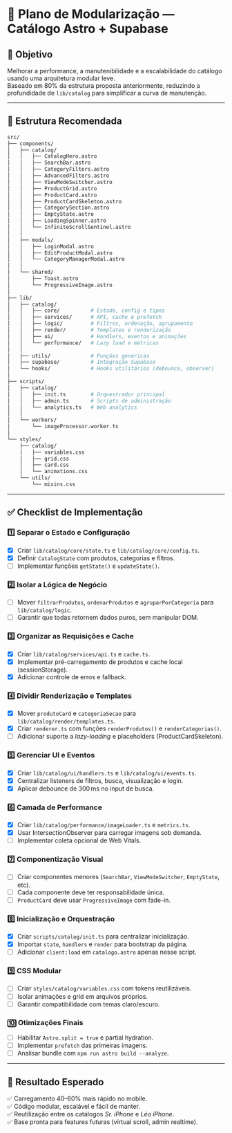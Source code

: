 # 🧩 Plano de Modularização — Catálogo Astro + Supabase

## 🎯 Objetivo
Melhorar a performance, a manutenibilidade e a escalabilidade do catálogo usando uma arquitetura modular leve.  
Baseado em 80% da estrutura proposta anteriormente, reduzindo a profundidade de `lib/catalog` para simplificar a curva de manutenção.

---

## 📁 Estrutura Recomendada
```bash
src/
├── components/
│   ├── catalog/
│   │   ├── CatalogHero.astro
│   │   ├── SearchBar.astro
│   │   ├── CategoryFilters.astro
│   │   ├── AdvancedFilters.astro
│   │   ├── ViewModeSwitcher.astro
│   │   ├── ProductGrid.astro
│   │   ├── ProductCard.astro
│   │   ├── ProductCardSkeleton.astro
│   │   ├── CategorySection.astro
│   │   ├── EmptyState.astro
│   │   ├── LoadingSpinner.astro
│   │   └── InfiniteScrollSentinel.astro
│   │
│   ├── modals/
│   │   ├── LoginModal.astro
│   │   ├── EditProductModal.astro
│   │   └── CategoryManagerModal.astro
│   │
│   └── shared/
│       ├── Toast.astro
│       └── ProgressiveImage.astro
│
├── lib/
│   ├── catalog/
│   │   ├── core/          # Estado, config e tipos
│   │   ├── services/      # API, cache e prefetch
│   │   ├── logic/         # Filtros, ordenação, agrupamento
│   │   ├── render/        # Templates e renderização
│   │   ├── ui/            # Handlers, eventos e animações
│   │   └── performance/   # Lazy load e métricas
│   │
│   ├── utils/             # Funções genéricas
│   ├── supabase/          # Integração Supabase
│   └── hooks/             # Hooks utilitários (debounce, observer)
│
├── scripts/
│   ├── catalog/
│   │   ├── init.ts        # Orquestrador principal
│   │   ├── admin.ts       # Scripts de administração
│   │   └── analytics.ts   # Web analytics
│   │
│   └── workers/
│       └── imageProcessor.worker.ts
│
└── styles/
    ├── catalog/
    │   ├── variables.css
    │   ├── grid.css
    │   ├── card.css
    │   └── animations.css
    └── utils/
        └── mixins.css
```

---

## ✅ Checklist de Implementação

### 1️⃣ **Separar o Estado e Configuração**
- [x] Criar `lib/catalog/core/state.ts` e `lib/catalog/core/config.ts`.
- [x] Definir `CatalogState` com produtos, categorias e filtros.
- [ ] Implementar funções `getState()` e `updateState()`.

### 2️⃣ **Isolar a Lógica de Negócio**
- [ ] Mover `filtrarProdutos`, `ordenarProdutos` e `agruparPorCategoria` para `lib/catalog/logic`.
- [ ] Garantir que todas retornem dados puros, sem manipular DOM.

### 3️⃣ **Organizar as Requisições e Cache**
- [x] Criar `lib/catalog/services/api.ts` e `cache.ts`.
- [x] Implementar pré-carregamento de produtos e cache local (sessionStorage).
- [x] Adicionar controle de erros e fallback.

### 4️⃣ **Dividir Renderização e Templates**
- [x] Mover `produtoCard` e `categoriaSecao` para `lib/catalog/render/templates.ts`.
- [x] Criar `renderer.ts` com funções `renderProdutos()` e `renderCategorias()`.
- [ ] Adicionar suporte a *lazy-loading* e placeholders (ProductCardSkeleton).

### 5️⃣ **Gerenciar UI e Eventos**
- [x] Criar `lib/catalog/ui/handlers.ts` e `lib/catalog/ui/events.ts`.
- [x] Centralizar listeners de filtros, busca, visualização e login.
- [x] Aplicar debounce de 300 ms no input de busca.

### 6️⃣ **Camada de Performance**
- [x] Criar `lib/catalog/performance/imageLoader.ts` e `metrics.ts`.
- [x] Usar IntersectionObserver para carregar imagens sob demanda.
- [ ] Implementar coleta opcional de Web Vitals.

### 7️⃣ **Componentização Visual**
- [ ] Criar componentes menores (`SearchBar`, `ViewModeSwitcher`, `EmptyState`, etc).
- [ ] Cada componente deve ter responsabilidade única.
- [ ] `ProductCard` deve usar `ProgressiveImage` com fade-in.

### 8️⃣ **Inicialização e Orquestração**
- [x] Criar `scripts/catalog/init.ts` para centralizar inicialização.
- [x] Importar `state`, `handlers` e `render` para bootstrap da página.
- [ ] Adicionar `client:load` em `catalogo.astro` apenas nesse script.

### 9️⃣ **CSS Modular**
- [ ] Criar `styles/catalog/variables.css` com tokens reutilizáveis.
- [ ] Isolar animações e grid em arquivos próprios.
- [ ] Garantir compatibilidade com temas claro/escuro.

### 🔟 **Otimizações Finais**
- [ ] Habilitar `Astro.split = true` e partial hydration.
- [ ] Implementar `prefetch` das primeiras imagens.
- [ ] Analisar bundle com `npm run astro build --analyze`.

---

## 🚀 **Resultado Esperado**
✅ Carregamento 40–60% mais rápido no mobile.  
✅ Código modular, escalável e fácil de manter.  
✅ Reutilização entre os catálogos *Sr. iPhone* e *Léo iPhone*.  
✅ Base pronta para features futuras (virtual scroll, admin realtime).

